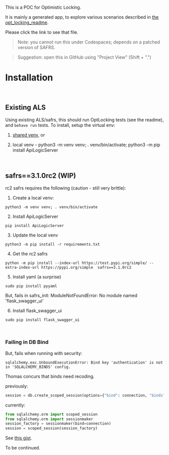 This is a POC for Optimistic Locking.

It is mainly a generated app, to explore various scenarios described in [the opt_locking_readme](./api/system/opt_locking/readme.md).

Please click the link to see that file.

> Note: you cannot run this under Codespaces; depends on a patched version of SAFRS.

> Suggestion: open this in GitHub using "Project View" (Shift + ".")


# Installation

&nbsp;

## Existing ALS

Using existing ALS/safrs, this should run OptLocking tests (see the readme), and `behave run` tests.  To install, setup the virtual env:

1. [shared venv](https://apilogicserver.github.io/Docs/Project-Env/#shared-venv), or

2. local venv - python3 -m venv venv; . venv/bin/activate; python3 -m pip install ApiLogicServer

&nbsp;

## safrs==3.1.0rc2 (WIP)

rc2 safrs requires the following (caution - still very brittle):

1. Create a local venv:

`python3 -m venv venv; . venv/bin/activate`

2. Install ApiLogicServer

`pip install ApiLogicServer`

3. Update the local venv

`python3 -m pip install -r requirements.txt`

4. Get the rc2 safrs

`python -m pip install --index-url https://test.pypi.org/simple/ --extra-index-url https://pypi.org/simple  safrs==3.1.0rc2`

5. Install yaml (a surprise)

`sudo pip install pyyaml`

But, fails in safrs_init: ModuleNotFoundError: No module named 'flask_swagger_ui'

6. Install flask_swagger_ui

`sudo pip install flask_swagger_ui`

&nbsp;

### Failing in DB Bind

But, fails when running with security:

`sqlalchemy.exc.UnboundExecutionError: Bind key 'authentication' is not in 'SQLALCHEMY_BINDS' config.`

Thomas concurs that binds need recoding.

previously:
```python
session = db.create_scoped_session(options={"bind": connection, "binds": {}}
```

currently:
```python
from sqlalchemy.orm import scoped_session
from sqlalchemy.orm import sessionmaker
session_factory = sessionmaker(bind=connection)
session = scoped_session(session_factory)
```

See [this gist](https://github.com/thomaxxl/safrs-example/blob/414aae69719db4fa544a086ae694f82047ae772e/tests/conftest.py#L69).

To be continued.
